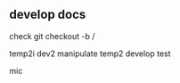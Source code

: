 ## develop docs

check 
git checkout -b <branch> <remote>/<branch>

temp2i
dev2 manipulate
temp2
develop test

mic
